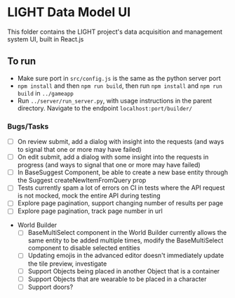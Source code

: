 # LIGHT Data Model UI

This folder contains the LIGHT project's data acquisition and management system UI, built in React.js

## To run

- Make sure port in `src/config.js` is the same as the python server port
- `npm install` and then `npm run build`, then run `npm install` and `npm run build` in `../gameapp`
- Run `../server/run_server.py`, with usage instructions in the parent directory.  Navigate to the endpoint `localhost:port/builder/`

### Bugs/Tasks

- [ ] On review submit, add a dialog with insight into the requests (and ways to signal that one or more may have failed)
- [ ] On edit submit, add a dialog with some insight into the requests in progress (and ways to signal that one or more may have failed)
- [ ] In BaseSuggest Component, be able to create a new base entity through the Suggest createNewItemFromQuery prop
- [ ] Tests currently spam a lot of errors on CI in tests where the API request is not mocked, mock the entire API during testing
- [ ] Explore page pagination, support changing number of results per page
- [ ] Explore page pagination, track page number in url
- World Builder
  - [ ] BaseMultiSelect component in the World Builder currently allows the same entity to be added multiple times, modify the BaseMultiSelect component to disable selected entities
  - [ ] Updating emojis in the advanced editor doesn't immediately update the tile preview, investigate
  - [ ] Support Objects being placed in another Object that is a container
  - [ ] Support Objects that are wearable to be placed in a character
  - [ ] Support doors?
